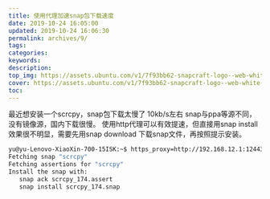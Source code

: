 ```yaml
---
title: 使用代理加速snap包下载速度
date: 2019-10-24 16:05:00
updated: 2019-10-24 16:06:30
permalink: archives/9/
tags: 
categories: 
keywords:
description: 
top_img: https://assets.ubuntu.com/v1/7f93bb62-snapcraft-logo--web-white-text.svg
cover: https://assets.ubuntu.com/v1/7f93bb62-snapcraft-logo--web-white-text.svg
toc:
---
```

    
最近想安装一个scrcpy，snap包下载太慢了 10kb/s左右
snap与ppa等源不同，没有镜像源，国内下载很慢。
使用http代理可以有效提速，但直接用snap install效果很不明显，需要先用snap download 下载snap文件，再按照提示安装。

``` bash
yu@yu-Lenovo-XiaoXin-700-15ISK:~$ https_proxy=http://192.168.12.1:12443 http_proxy=http://192.168.12.1:12443 snap download scrcpy
Fetching snap "scrcpy"
Fetching assertions for "scrcpy"
Install the snap with:
   snap ack scrcpy_174.assert
   snap install scrcpy_174.snap

```
